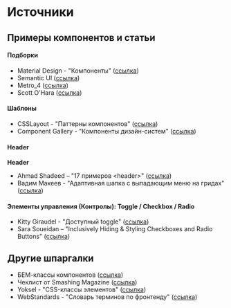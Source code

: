 # Источники

## Примеры компонентов и статьи

#### Подборки
- Material Design - "Компоненты" ([ссылка](https://material.io/components))
- Semantic UI ([ссылка](https://semantic-ui.com/introduction/getting-started.html))
- Metro_4 ([ссылка](https://metroui.org.ua/))
- Scott O'Hara ([ссылка](https://github.com/scottaohara))

#### Шаблоны
- CSSLayout - "Паттерны компонентов" ([ссылка](https://csslayout.io/patterns))
- Component Gallery - "Компоненты дизайн-систем" ([ссылка](https://component.gallery/))

#### Header
**Header**
- Ahmad Shadeed – "17 примеров &lt;header&gt;" ([ссылка](https://headers-css.vercel.app/))
- Вадим Макеев - "Адаптивная шапка с выпадающим меню на гридах" ([ссылка](https://youtu.be/o7A0e4PkSAQ))

#### Элементы управления (Контролы): Toggle / Checkbox / Radio
- Kitty Giraudel - "Доступный toggle" ([ссылка](https://habr.com/ru/company/otus/blog/557006/))
- Sara Soueidan – "Inclusively Hiding & Styling Checkboxes and Radio Buttons" ([ссылка](https://www.sarasoueidan.com/blog/inclusively-hiding-and-styling-checkboxes-and-radio-buttons/))

## Другие шпаргалки
- БЕМ-классы компонентов ([ссылка](https://9elements.com/bem-cheat-sheet))
- Чеклист от Smashing Magazine ([ссылка](https://www.dropbox.com/s/ve6m3ngp5rmgu74/interface-design-patterns-checklist-2020.pdf?dl=0))
- Yoksel - "CSS-классы элементов" ([ссылка](https://github.com/yoksel/common-words))
- WebStandards - "Словарь терминов по фронтенду" ([ссылка](https://github.com/web-standards-ru/dictionary/blob/main/dictionary.md))